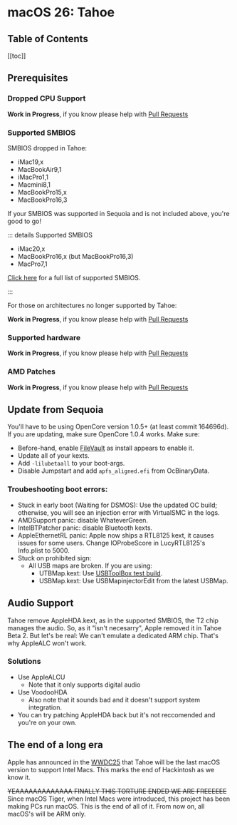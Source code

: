 # macOS 26: Tahoe

## Table of Contents

[[toc]]

## Prerequisites

### Dropped CPU Support

**Work in Progress**, if you know please help with [Pull Requests](https://github.com/dortania/OpenCore-Multiboot/pulls)

### Supported SMBIOS

SMBIOS dropped in Tahoe:

* iMac19,x
* MacBookAir9,1
* iMacPro1,1
* Macmini8,1
* MacBookPro15,x
* MacBookPro16,3

If your SMBIOS was supported in Sequoia and is not included above, you're good to go!

::: details Supported SMBIOS

* iMac20,x
* MacBookPro16,x (but MacBookPro16,3)
* MacPro7,1

[Click here](./smbios-support.md) for a full list of supported SMBIOS.

:::

For those on architectures no longer supported by Tahoe:

**Work in Progress**, if you know please help with [Pull Requests](https://github.com/dortania/OpenCore-Multiboot/pulls)

### Supported hardware

**Work in Progress**, if you know please help with [Pull Requests](https://github.com/dortania/OpenCore-Multiboot/pulls)

### AMD Patches

**Work in Progress**, if you know please help with [Pull Requests](https://github.com/dortania/OpenCore-Multiboot/pulls)

## Update from Sequoia

You'll have to be using OpenCore version 1.0.5+ (at least commit 164696d). If you are updating, make sure OpenCore 1.0.4 works.
Make sure:
* Before-hand, enable [FileVault](https://dortania.github.io/OpenCore-Post-Install/universal/security/filevault.html) as install appears to enable it.
* Update all of your kexts.
* Add `-lilubetaall` to your boot-args.
* Disable Jumpstart and add `apfs_aligned.efi` from OcBinaryData.

### Troubeshooting boot errors:
* Stuck in early boot (Waiting for DSMOS): Use the updated OC build; otherwise, you will see an injection error with VirtualSMC in the logs.
* AMDSupport panic: disable WhateverGreen.
* IntelBTPatcher panic: disable Bluetooth kexts.
* AppleEthernetRL panic: Apple now ships a RTL8125 kext, it causes issues for some users. Change IOProbeScore in LucyRTL8125's Info.plist to 5000.
* Stuck on prohibited sign:
  * All USB maps are broken. If you are using:
     * UTBMap.kext: Use [USBToolBox test build](https://github.com/USBToolBox/kext/releases/tag/1.2.0).
     * USBMap.kext: Use USBMapinjectorEdit from the latest USBMap.

## Audio Support

Tahoe remove AppleHDA.kext, as in the supported SMBIOS, the T2 chip manages the audio. So, as it "isn't necesarry", Apple removed it in Tahoe Beta 2. But let's be real: We can't emulate a dedicated ARM chip. That's why AppleALC won't work.

### Solutions

* Use AppleALCU
  * Note that it only supports digital audio
* Use VoodooHDA
  * Also note that it sounds bad and it doesn't support system integration.
* You can try patching AppleHDA back but it's not reccomended and you're on your own.

## The end of a long era

Apple has announced in the [WWDC25](https://www.youtube.com/live/51iONeETSng?t=3278s) that Tahoe will be the last macOS version to support Intel Macs. This marks the end of Hackintosh as we know it.

~~YEAAAAAAAAAAAAA FINALLY THIS TORTURE ENDED WE ARE FREEEEEE~~ Since macOS Tiger, when Intel Macs were introduced, this project has been making PCs run macOS. This is the end of all of it. From now on, all macOS's will be ARM only.
